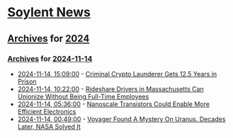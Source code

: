 # [Soylent News](../../../README.md)

## [Archives](../../index.md) for [2024](../index.md)

### [Archives](../../index.md) for [2024-11-14](index.md)

* [2024-11-14, 15:09:00](https://soylentnews.org/article.pl?sid=24/11/13/0233202&from=rss) - [Criminal Crypto Launderer Gets 12.5 Years in Prison](https://soylentnews.org/article.pl?sid=24/11/13/0233202&from=rss)
* [2024-11-14, 10:22:00](https://soylentnews.org/article.pl?sid=24/11/13/0221206&from=rss) - [Rideshare Drivers in Massachusetts Can Unionize Without Being Full-Time Employees](https://soylentnews.org/article.pl?sid=24/11/13/0221206&from=rss)
* [2024-11-14, 05:36:00](https://soylentnews.org/article.pl?sid=24/11/13/0214254&from=rss) - [Nanoscale Transistors Could Enable More Efficient Electronics](https://soylentnews.org/article.pl?sid=24/11/13/0214254&from=rss)
* [2024-11-14, 00:49:00](https://soylentnews.org/article.pl?sid=24/11/13/020239&from=rss) - [Voyager Found A Mystery On Uranus. Decades Later, NASA Solved It](https://soylentnews.org/article.pl?sid=24/11/13/020239&from=rss)
